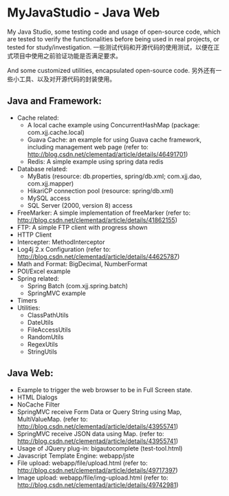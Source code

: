 # MyJavaStudio - Java Web

My Java Studio, some testing code and usage of open-source code, which are tested to verify the functionalities before being used in real projects, or tested for study/investigation.
一些测试代码和开源代码的使用测试，以便在正式项目中使用之前验证功能是否满足要求。

And some customized utilities, encapsulated open-source code. 
另外还有一些小工具、以及对开源代码的封装使用。

## Java and Framework:
- Cache related:
	- A local cache example using ConcurrentHashMap (package: com.xjj.cache.local)
	- Guava Cache: an example for using Guava cache framework, including management web page (refer to: http://blog.csdn.net/clementad/article/details/46491701)
	- Redis: A simple example using spring data redis
- Database related:
	- MyBatis (resource: db.properties, spring/db.xml; com.xjj.dao, com.xjj.mapper)
	- HikariCP connection pool (resource: spring/db.xml)
	- MySQL access
	- SQL Server (2000, version 8) access
- FreeMarker: A simple implementation of freeMarker (refer to: http://blog.csdn.net/clementad/article/details/41862155)
- FTP: A simple FTP client with progress shown
- HTTP Client
- Intercepter: MethodInterceptor
- Log4j 2.x Configuration (refer to: http://blog.csdn.net/clementad/article/details/44625787)
- Math and Format: BigDecimal, NumberFormat
- POI/Excel example
- Spring related:
	- Spring Batch (com.xjj.spring.batch)
	- SpringMVC example
- Timers
- Utilities:
	- ClassPathUtils
	- DateUtils
	- FileAccessUtils
	- RandomUtils
	- RegexUtils
	- StringUtils

## Java Web:
- Example to trigger the web browser to be in Full Screen state.
- HTML Dialogs
- NoCache Filter
- SpringMVC receive Form Data or Query String using Map, MultiValueMap. (refer to: http://blog.csdn.net/clementad/article/details/43955741)
- SpringMVC receive JSON data using Map. (refer to: http://blog.csdn.net/clementad/article/details/43955741)
- Usage of JQuery plug-in: bigautocomplete (test-tool.html) 
- Javascript Template Engine: webapp/jste
- File upload: webapp/file/upload.html (refer to: http://blog.csdn.net/clementad/article/details/49717397)
- Image upload: webapp/file/img-upload.html (refer to: http://blog.csdn.net/clementad/article/details/49742981)


